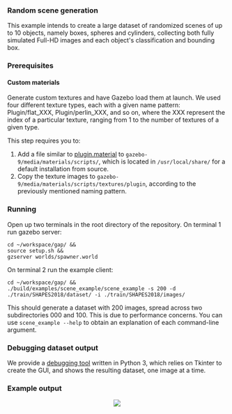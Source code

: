 ### Random scene generation

This example intends to create a large dataset of randomized scenes of up to 10 objects, namely boxes, spheres and cylinders, collecting both fully simulated Full-HD images and each object's classification and bounding box.

### Prerequisites

#### Custom materials

Generate custom textures and have Gazebo load them at launch.
We used four different texture types, each with a given name pattern: Plugin/flat_XXX, Plugin/perlin_XXX, and so on, where the XXX represent the index of a particular texture, ranging from 1 to the number of textures of a given type.

This step requires you to:
1. Add a file similar to [plugin.material] to `gazebo-9/media/materials/scripts/`, which is located in `/usr/local/share/` for a default installation from source.
2. Copy the texture images to `gazebo-9/media/materials/scripts/textures/plugin`, according to the previously mentioned naming pattern.


### Running

Open up two terminals in the root directory of the repository.
On terminal 1 run gazebo server:
```
cd ~/workspace/gap/ &&
source setup.sh &&
gzserver worlds/spawner.world
```

On terminal 2 run the example client:
```
cd ~/workspace/gap/ &&
./build/examples/scene_example/scene_example -s 200 -d ./train/SHAPES2018/dataset/ -i ./train/SHAPES2018/images/ 
```

This should generate a dataset with 200 images, spread across two subdirectories 000 and 100.
This is due to performance concerns.
You can use `scene_example --help` to obtain an explanation of each command-line argument.

### Debugging dataset output

We provide a [debugging tool] written in Python 3, which relies on Tkinter to create the GUI, and shows the resulting dataset, one image at a time. 

### Example output

<p align="center"> 
    <img src=https://github.com/jsbruglie/gap/blob/dev/.image/scene_example.png>
</p>

[plugin.material]: plugin.material
[debugging tool]: https://github.com/jsbruglie/gap/blob/dev/scripts/scene_checker.py
